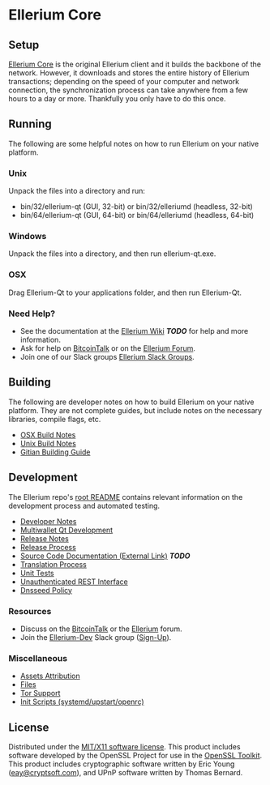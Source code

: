 Ellerium Core
=====================

Setup
---------------------
[Ellerium Core](http://ellerium.com/wallet) is the original Ellerium client and it builds the backbone of the network. However, it downloads and stores the entire history of Ellerium transactions; depending on the speed of your computer and network connection, the synchronization process can take anywhere from a few hours to a day or more. Thankfully you only have to do this once.

Running
---------------------
The following are some helpful notes on how to run Ellerium on your native platform.

### Unix

Unpack the files into a directory and run:

- bin/32/ellerium-qt (GUI, 32-bit) or bin/32/elleriumd (headless, 32-bit)
- bin/64/ellerium-qt (GUI, 64-bit) or bin/64/elleriumd (headless, 64-bit)

### Windows

Unpack the files into a directory, and then run ellerium-qt.exe.

### OSX

Drag Ellerium-Qt to your applications folder, and then run Ellerium-Qt.

### Need Help?

* See the documentation at the [Ellerium Wiki](https://en.bitcoin.it/wiki/Main_Page) ***TODO***
for help and more information.
* Ask for help on [BitcoinTalk](https://bitcointalk.org/index.php?topic=1262920.0) or on the [Ellerium Forum](http://forum.ellerium.com/).
* Join one of our Slack groups [Ellerium Slack Groups](https://ellerium.com/slack-logins/).

Building
---------------------
The following are developer notes on how to build Ellerium on your native platform. They are not complete guides, but include notes on the necessary libraries, compile flags, etc.

- [OSX Build Notes](build-osx.md)
- [Unix Build Notes](build-unix.md)
- [Gitian Building Guide](gitian-building.md)

Development
---------------------
The Ellerium repo's [root README](https://github.com/Ellerium-Project/Ellerium/blob/master/README.md) contains relevant information on the development process and automated testing.

- [Developer Notes](developer-notes.md)
- [Multiwallet Qt Development](multiwallet-qt.md)
- [Release Notes](release-notes.md)
- [Release Process](release-process.md)
- [Source Code Documentation (External Link)](https://dev.visucore.com/bitcoin/doxygen/) ***TODO***
- [Translation Process](translation_process.md)
- [Unit Tests](unit-tests.md)
- [Unauthenticated REST Interface](REST-interface.md)
- [Dnsseed Policy](dnsseed-policy.md)

### Resources

* Discuss on the [BitcoinTalk](https://bitcointalk.org/index.php?topic=1262920.0) or the [Ellerium](http://forum.ellerium.com/) forum.
* Join the [Ellerium-Dev](https://ellerium-dev.slack.com/) Slack group ([Sign-Up](https://ellerium-dev.herokuapp.com/)).

### Miscellaneous
- [Assets Attribution](assets-attribution.md)
- [Files](files.md)
- [Tor Support](tor.md)
- [Init Scripts (systemd/upstart/openrc)](init.md)

License
---------------------
Distributed under the [MIT/X11 software license](http://www.opensource.org/licenses/mit-license.php).
This product includes software developed by the OpenSSL Project for use in the [OpenSSL Toolkit](https://www.openssl.org/). This product includes
cryptographic software written by Eric Young ([eay@cryptsoft.com](mailto:eay@cryptsoft.com)), and UPnP software written by Thomas Bernard.
